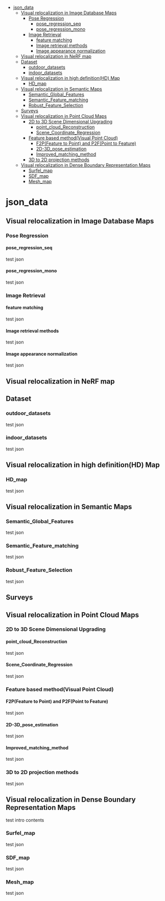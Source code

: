   - [json_data](#json_data)
    - [Visual relocalization in Image Database Maps](#visual-relocalization-in-image-database-maps)
      - [Pose Regression](#pose-regression)
        - [pose_regression_seq](#pose_regression_seq)
        - [pose_regression_mono](#pose_regression_mono)
      - [Image Retrieval](#image-retrieval)
        - [feature matching](#feature-matching)
        - [Image retrieval methods](#image-retrieval-methods)
        - [Image appearance normalization](#image-appearance-normalization)
    - [Visual relocalization in NeRF map](#visual-relocalization-in-nerf-map)
    - [Dataset](#dataset)
      - [outdoor_datasets](#outdoor_datasets)
      - [indoor_datasets](#indoor_datasets)
    - [Visual relocalization in high definition(HD) Map](#visual-relocalization-in-high-definition(hd)-map)
      - [HD_map](#hd_map)
    - [Visual relocalization in Semantic Maps](#visual-relocalization-in-semantic-maps)
      - [Semantic_Global_Features](#semantic_global_features)
      - [Semantic_Feature_matching](#semantic_feature_matching)
      - [Robust_Feature_Selection](#robust_feature_selection)
    - [Surveys](#surveys)
    - [Visual relocalization in Point Cloud Maps](#visual-relocalization-in-point-cloud-maps)
      - [2D to 3D Scene Dimensional Upgrading](#2d-to-3d-scene-dimensional-upgrading)
        - [point_cloud_Reconstruction](#point_cloud_reconstruction)
        - [Scene_Coordinate_Regression](#scene_coordinate_regression)
      - [Feature based method(Visual Point Cloud)](#feature-based-method(visual-point-cloud))
        - [F2P(Feature to Point) and P2F(Point to Feature)](#f2p(feature-to-point)-and-p2f(point-to-feature))
        - [2D-3D_pose_estimation](#2d-3d_pose_estimation)
        - [Improved_matching_method](#improved_matching_method)
      - [3D to 2D projection methods](#3d-to-2d-projection-methods)
    - [Visual relocalization in Dense Boundary Representation Maps](#visual-relocalization-in-dense-boundary-representation-maps)
      - [Surfel_map](#surfel_map)
      - [SDF_map](#sdf_map)
      - [Mesh_map](#mesh_map)

# json_data

## Visual relocalization in Image Database Maps

### Pose Regression

#### pose_regression_seq

test json
#### pose_regression_mono

test json
### Image Retrieval

#### feature matching

test json
#### Image retrieval methods

test json
#### Image appearance normalization

test json
## Visual relocalization in NeRF map

## Dataset

### outdoor_datasets

test json
### indoor_datasets

test json
## Visual relocalization in high definition(HD) Map

### HD_map

test json
## Visual relocalization in Semantic Maps

### Semantic_Global_Features

test json
### Semantic_Feature_matching

test json
### Robust_Feature_Selection

test json
## Surveys

## Visual relocalization in Point Cloud Maps

### 2D to 3D Scene Dimensional Upgrading

#### point_cloud_Reconstruction

test json
#### Scene_Coordinate_Regression

test json
### Feature based method(Visual Point Cloud)

#### F2P(Feature to Point) and P2F(Point to Feature)

test json
#### 2D-3D_pose_estimation

test json
#### Improved_matching_method

test json
### 3D to 2D projection methods

test json
## Visual relocalization in Dense Boundary Representation Maps

test intro contents
### Surfel_map

test json
### SDF_map

test json
### Mesh_map

test json
